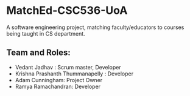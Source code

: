 # MatchEd-CSC536-UoA
A software engineering project, matching faculty/educators to courses being taught in CS department.

## Team and Roles:

- Vedant Jadhav : Scrum master, Developer
- Krishna Prashanth Thummanapelly : Developer
- Adam Cunningham: Project Owner
- Ramya Ramachandran: Developer
